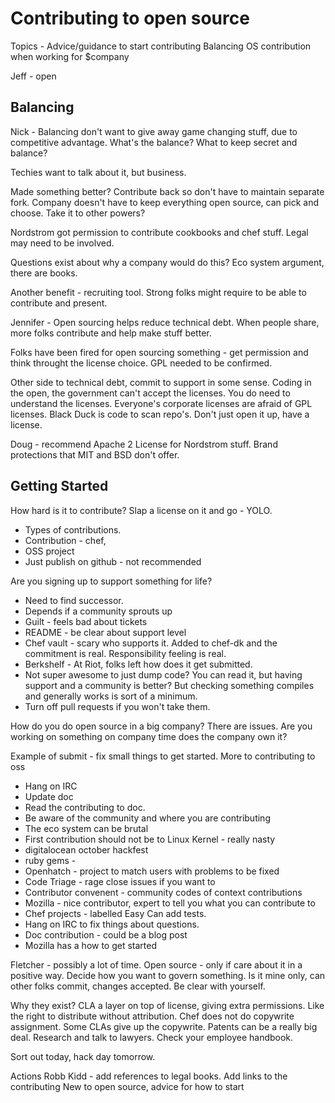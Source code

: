 # Contributing to open source

Topics - Advice/guidance to start contributing
Balancing OS contribution when working for $company

Jeff - open

## Balancing

Nick - Balancing don't want to give away game changing stuff, due to competitive advantage.  What's the balance?  What to keep secret and balance?

Techies want to talk about it, but business.

Made something better?  Contribute back so don't have to maintain separate fork.  Company doesn't have to keep everything open source, can pick and choose.  Take it to other powers?

Nordstrom got permission to contribute cookbooks and chef stuff.  Legal may need to be involved.

Questions exist about why a company would do this?  Eco system argument, there are books.

Another benefit - recruiting tool. Strong folks might require to be able to contribute and present.

Jennifer - Open sourcing helps reduce technical debt.  When people share, more folks contribute and help make stuff better.

Folks have been fired for open sourcing something - get permission and think throught the license choice.  GPL needed to be confirmed.

Other side to technical debt, commit to support in some sense.  Coding in the open, the government can't accept the licenses.  You do need to understand the licenses.  Everyone's corporate licenses are afraid of GPL licenses.  Black Duck is code to scan repo's. Don't just open it up, have a license.


Doug - recommend Apache 2 License for Nordstrom stuff.  Brand protections that MIT and BSD don't offer.

## Getting Started
How hard is it to contribute?  Slap a license on it and go - YOLO.  
+ Types of contributions.
+ Contribution - chef,
+ OSS project
+ Just publish on github - not recommended

Are you signing up to support something for life?
+ Need to find successor.
+ Depends if a community sprouts up
+ Guilt - feels bad about tickets
+ README - be clear about support level
+ Chef vault - scary who supports it.  Added to chef-dk and the commitment is real. Responsibility feeling is real.
+ Berkshelf - At Riot, folks left how does it get submitted.
+ Not super awesome to just dump code?  You can read it, but having support and a community is better? But checking something compiles and generally works is sort of a minimum.
+ Turn off pull requests if you won't take them.
   
How do you do open source in a big company?  There are issues.
Are you working on something on company time does the company own it?

Example of submit - fix small things to get started. 
More to contributing to oss
+ Hang on IRC
+ Update doc
+ Read the contributing to doc.
+ Be aware of the community and where you are contributing
+ The eco system can be brutal
+ First contribution should not be to Linux Kernel - really nasty
+ digitalocean   october hackfest
+ ruby gems - 
+ Openhatch - project to match users with problems to be fixed
+ Code Triage - rage close issues if you want to
+ Contributor convenent - community codes of context contributions
+ Mozilla - nice contributor, expert to tell you what you can contribute to
+ Chef projects - labelled Easy  Can add tests.
+ Hang on IRC to fix things about questions.
+ Doc contribution - could be a blog post
+ Mozilla has a how to get started 
   
Fletcher - possibly a lot of time.
Open source - only if care about it in a positive way.
Decide how you want to govern something.  Is it mine only, can other folks commit, changes accepted.  Be clear with yourself.



Why they exist?  CLA a layer on top of license, giving extra permissions.  Like the right to distribute without attribution.  Chef does not do copywrite assignment.  Some CLAs give up  the copywrite.  Patents can be a really big deal. Research and talk to lawyers.  Check your employee handbook.

Sort out today, hack day tomorrow.




Actions
    Robb Kidd - add references to legal books.
    Add links to the contributing 
    New to open source, advice for how to start